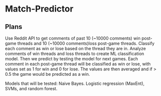 # Match-Predictor

## Plans
Use Reddit API to get comments of past 10 (~10000 comments) win post-game threads and 10 (~10000 comments)loss post-game threads. Classify each comment as win or lose based on the thread they are in. Analyze comments of win threads and loss threads to create ML classification model. Then we predict by testing the model for next games. Each comment in each post-game thread will be classified as win or lose, with values set as 1 for win and 0 for lose. The values are then averaged and if > 0.5 the game would be predicted as a win.

Models that will be tested:
Naive Bayes. Logistic regression (MaxEnt), SVMs, and random forest.
